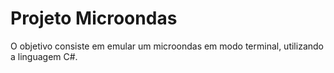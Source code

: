 # Projeto Microondas
O objetivo consiste em emular um microondas em modo terminal, utilizando a linguagem C#.
